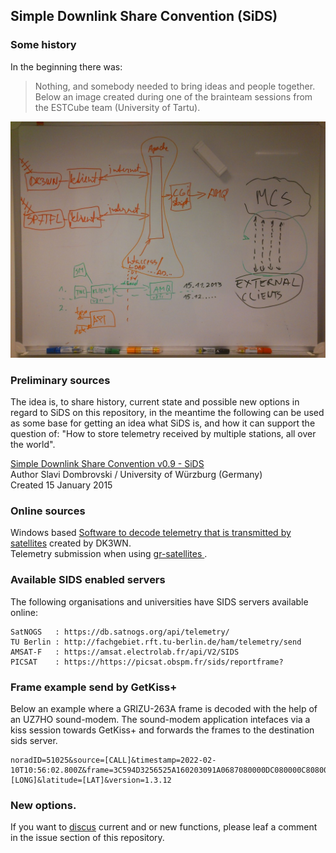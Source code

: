 
## Simple Downlink Share Convention (SiDS)

### Some history

In the beginning there was:

> Nothing, and somebody needed to bring ideas and people together. Below an image created during one of the brainteam sessions from the ESTCube team (University of Tartu).

![In the beginning](images/Brainstorm-session.jpg)

### Preliminary sources

The idea is, to share history, current state and possible new options in regard to SiDS on this repository, in the meantime the following can be used as some base for getting an idea what SiDS is, and how it can support the question of: "How to store telemetry received by multiple stations, all over the world".

[Simple Downlink Share Convention v0.9 - SiDS](docs/Dombrovski-SIDS-Simple-Downlink-Share-Convention.pdf)\
Author Slavi Dombrovski / University of Würzburg (Germany)\
Created 15 January 2015

### Online sources

Windows based [Software to decode telemetry that is transmitted by satellites](https://www.pe0sat.vgnet.nl/decoding/tlm-decoding-software/dk3wn/) created by DK3WN.\
Telemetry submission when using [gr-satellites ](https://gr-satellites.readthedocs.io/en/latest/command_line.html?highlight=sids#telemetry-submission).

### Available SIDS enabled servers

The following organisations and universities have SIDS servers available online:

```
SatNOGS   : https://db.satnogs.org/api/telemetry/
TU Berlin : http://fachgebiet.rft.tu-berlin.de/ham/telemetry/send
AMSAT-F   : https://amsat.electrolab.fr/api/V2/SIDS
PICSAT    : https://https://picsat.obspm.fr/sids/reportframe?
```
### Frame example send by GetKiss+

Below an example where a GRIZU-263A frame is decoded with the help of an UZ7HO sound-modem.
The sound-modem application intefaces via a kiss session towards GetKiss+ and forwards the frames to the destination sids server.

```
noradID=51025&source=[CALL]&timestamp=2022-02-10T10:56:02.800Z&frame=3C594D3256525A160203091A0687080000DC080000C8080000EE0A0000F00A0000E80A0000F10A00008C03ABFD38FFE0FC0000FFFF7DFF000001000000&locator=longLat&longitude=[LONG]&latitude=[LAT]&version=1.3.12
```

### New options.

If you want to [discus](https://github.com/janvgils/sids/issues) current and or new functions, please leaf a comment in the issue section of this repository.
